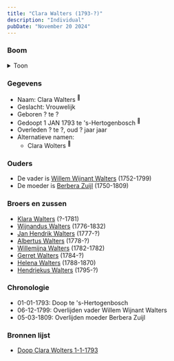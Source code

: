 ```yaml
---
title: "Clara Walters (1793-?)"
description: "Individual"
pubDate: "November 20 2024"
---
```


### Boom
<details><summary>Toon</summary>

![test](https://www.plantuml.com/plantuml/svg/ZP9FQm8n4CNl-HH3FNWITjrkhIB-xTfMsb9AHUX5ihjJZPjD91EHHVpkZQjMeL2yXSdBlD-yIOyiDtQTIqQPK2jkU0unJxAvqMkL3hNK1gpXYjmLAiiM8aL8X4aa7iwOhsm1EUOn6ZgKoA91ROiLiekkYUH4i6K0CD0cHVEv44ccaAZTphbGdGu4RCTO5TvBAsA75pTJ8INcC1LBnPM5APUkFzq09tZsFB_k0LIYO1IE1gxxzbkWJ7VGRiKyBcQnjbPYgmDDw4yUmM-4TUXUY2XRIpdZAfqbHXF5sl4uzHqyH4EdRZQTUdS26Q1nGtBuMekbFFlxpdyqY88e-CVV3s4yUTa3UDS0XF3Q_m3_tcj2bMfFQAoUeuer9OipJxkrmJGLQbuI7-PhX2NOoFEysm0gKimNja0fzSR1xTWni5hjg6372Sw5uqjNs5y58Jkv3QLRuv_qWn1-rtT52Z3kl-rp3Qu9eLk6ptgeKlT1Vm00)
</details>

### Gegevens
- Naam: Clara Walters <sup><a href="../s00183/" style="text-decoration:none" title="Doop Clara Wolters 1-1-1793">:link:</a></sup>
- Geslacht: Vrouwelijk
- Geboren ? te ? 
- Gedoopt 1 JAN 1793 te 's-Hertogenbosch <sup><a href="../s00183/" style="text-decoration:none" title="Doop Clara Wolters 1-1-1793">:link:</a></sup>
- Overleden ? te ?, oud ? jaar jaar 
- Alternatieve namen:
  - Clara Wolters <sup><a href="../s00183/" style="text-decoration:none" title="Doop Clara Wolters 1-1-1793">:link:</a></sup>

### Ouders
- De vader is [Willem Wijnant Walters](../i00120/) (1752-1799)
- De moeder is [Berbera Zuijl](../i00121/) (1750-1809)

### Broers en zussen
- [Klara Walters](../i00157/) (?-1781)
- [Wijnandus Walters](../i00101/) (1776-1832)
- [Jan Hendrik Walters](../i00160/) (1777-?)
- [Albertus Walters](../i00134/) (1778-?)
- [Willemijna Walters](../i00153/) (1782-1782)
- [Gerret Walters](../i00122/) (1784-?)
- [Helena Walters](../i00123/) (1788-1870)
- [Hendriekus Walters](../i00124/) (1795-?)

### Chronologie
- 01-01-1793: Doop te 's-Hertogenbosch
- 06-12-1799: Overlijden vader Willem Wijnant Walters
- 05-03-1809: Overlijden moeder Berbera Zuijl

### Bronnen lijst
- [Doop Clara Wolters 1-1-1793](../s00183/)